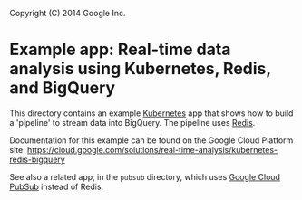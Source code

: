 Copyright (C) 2014 Google Inc.

# Example app: Real-time data analysis using Kubernetes, Redis, and BigQuery

This directory contains an example [Kubernetes](https://github.com/GoogleCloudPlatform/kubernetes) app that shows how to build a 'pipeline' to stream data into BigQuery.
The pipeline uses [Redis](http://redis.io/).

Documentation for this example can be found on the Google Cloud Platform site:
https://cloud.google.com/solutions/real-time-analysis/kubernetes-redis-bigquery

See also a related app, in the `pubsub` directory, which uses [Google Cloud PubSub](https://cloud.google.com/pubsub/docs) instead of Redis.

